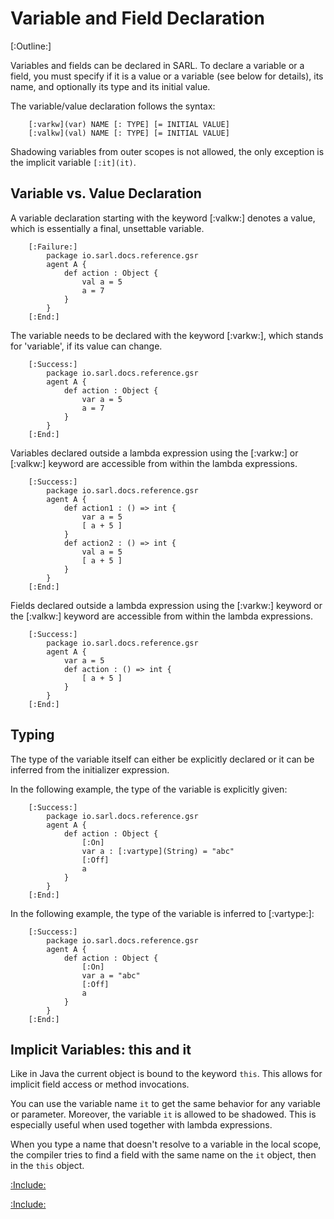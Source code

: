 # Variable and Field Declaration

[:Outline:]

Variables and fields can be declared in SARL. To declare a variable or a field, you must specify if it is a value or a
variable (see below for details), its name, and optionally its type and its initial value.

The variable/value declaration follows the syntax:

		[:varkw](var) NAME [: TYPE] [= INITIAL VALUE]
		[:valkw](val) NAME [: TYPE] [= INITIAL VALUE]

Shadowing variables from outer scopes is not allowed, the only exception is the implicit variable `[:it](it)`.


## Variable vs. Value Declaration

A variable declaration starting with the keyword [:valkw:] denotes a value, which is essentially a final, unsettable variable.

		[:Failure:]
			package io.sarl.docs.reference.gsr
			agent A {
				def action : Object {
					val a = 5
					a = 7
				}
			}
		[:End:]

The variable needs to be declared with the keyword [:varkw:], which stands for 'variable', if its value can change.

		[:Success:]
			package io.sarl.docs.reference.gsr
			agent A {
				def action : Object {
					var a = 5
					a = 7
				}
			}
		[:End:]

Variables declared outside a lambda expression using the [:varkw:] or [:valkw:] keyword are accessible from within the
lambda expressions.

		[:Success:]
			package io.sarl.docs.reference.gsr
			agent A {
				def action1 : () => int {
					var a = 5
					[ a + 5 ]
				}
				def action2 : () => int {
					val a = 5
					[ a + 5 ]
				}
			}
		[:End:]

Fields declared outside a lambda expression using the [:varkw:] keyword or the [:valkw:] keyword are
accessible from within the lambda expressions.

		[:Success:]
			package io.sarl.docs.reference.gsr
			agent A {
				var a = 5
				def action : () => int {
					[ a + 5 ]
				}
			}
		[:End:]


## Typing

The type of the variable itself can either be explicitly declared or it can be inferred from the initializer expression.

In the following example, the type of the variable is explicitly given:

		[:Success:]
			package io.sarl.docs.reference.gsr
			agent A {
				def action : Object {
					[:On]
					var a : [:vartype](String) = "abc"
					[:Off]
					a
				}
			}
		[:End:]

In the following example, the type of the variable is inferred to [:vartype:]:

		[:Success:]
			package io.sarl.docs.reference.gsr
			agent A {
				def action : Object {
					[:On]
					var a = "abc"
					[:Off]
					a
				}
			}
		[:End:]


## Implicit Variables: this and it

Like in Java the current object is bound to the keyword `this`. This allows for implicit field access or method invocations.

You can use the variable name `it` to get the same behavior for any variable or parameter.
Moreover, the variable `it` is allowed to be shadowed. This is especially useful when used together with lambda
expressions.

When you type a name that doesn't resolve to a variable in the local scope, the compiler tries to find a field
with the same name on the `it` object, then in the `this` object.



[:Include:](../generalsyntaxref.inc)

[:Include:](../../legal.inc)
